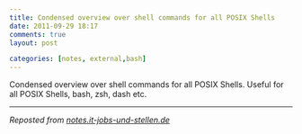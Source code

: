 ```yaml
---
title: Condensed overview over shell commands for all POSIX Shells
date: 2011-09-29 18:17
comments: true
layout: post

categories: [notes, external,bash]
---
```

 Condensed overview over shell commands for all POSIX Shells.
Useful for all POSIX Shells, bash, zsh, dash etc.

---
<i>Reposted from <a href='http://notes.it-jobs-und-stellen.de/notes/8' rel='canonical'>notes.it-jobs-und-stellen.de</a></i>

